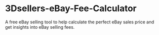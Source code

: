 # 3Dsellers-eBay-Fee-Calculator
A free eBay selling tool to help calculate the perfect eBay sales price and get insights into eBay selling fees.
